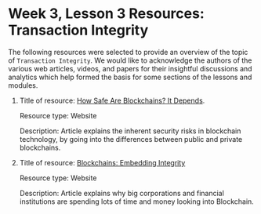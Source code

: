 # Week 3, Lesson 3 Resources: Transaction Integrity

The following resources were selected to provide an overview of the topic of `Transaction Integrity`. We would like to acknowledge the authors of the various web articles, videos, and papers for their insightful discussions and analytics which help formed the basis for some sections of the lessons and modules.

1. Title of resource: [How Safe Are Blockchains? It Depends](https://hbr.org/2017/03/how-safe-are-blockchains-it-depends).

    Resource type: Website

    Description: Article explains the inherent security risks in blockchain technology, by going into the differences between public and private blockchains.

2. Title of resource: [Blockchains: Embedding Integrity](https://infospectives.co.uk/2016/01/05/blockchains-embedding-integrity/)

    Resource type: Website

    Description: Article explains why big corporations and financial institutions are spending lots of time and money looking into Blockchain.
